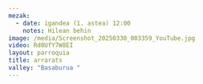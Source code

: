 ```yaml
---
mezak:
  - date: igandea (1. astea) 12:00
    notes: Hilean behin
image: /media/Screenshot_20250330_003359_YouTube.jpg
video: Rd0UfY7W8EI
layout: parroquia
title: arrarats
valley: "Basaburua "
---
```

